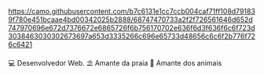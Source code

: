 https://camo.githubusercontent.com/b7c6131e1cc7ccb004caf71ff108d791839f780e451bcaae4bd00342025b2888/68747470733a2f2f726561646d652d747970696e672d7376672e6865726f6b756170702e636f6d3f636f6c6f723d3038463030302673697a653d3335266c696e65733d48656c6c6f2b776f726c6421


💻 Desenvolvedor Web.
⛱️ Amante da praia
🐶 Amante dos animais
